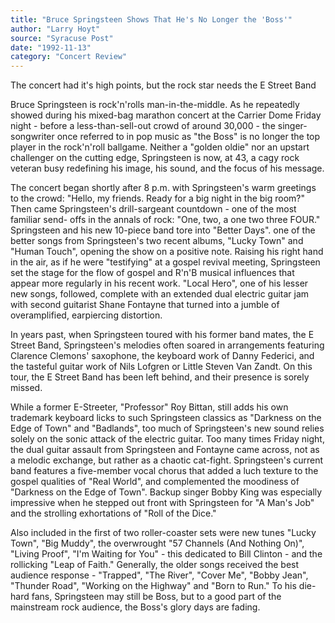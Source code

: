 ```yaml
---
title: "Bruce Springsteen Shows That He's No Longer the 'Boss'"
author: "Larry Hoyt"
source: "Syracuse Post"
date: "1992-11-13"
category: "Concert Review"
---
```


The concert had it's high points, but the rock star needs the E Street Band

Bruce Springsteen is rock'n'rolls man-in-the-middle. As he repeatedly showed during his mixed-bag marathon concert at the Carrier Dome Friday night - before a less-than-sell-out crowd of around 30,000 - the singer-songwriter once referred to in pop music as "the Boss" is no longer the top player in the rock'n'roll ballgame. Neither a "golden oldie" nor an upstart challenger on the cutting edge, Springsteen is now, at 43, a cagy rock veteran busy redefining his image, his sound, and the focus of his message.

The concert began shortly after 8 p.m. with Springsteen's warm greetings to the crowd: "Hello, my friends. Ready for a big night in the big room?" Then came Springsteen's drill-sargeant countdown - one of the most familiar send- offs in the annals of rock: "One, two, a one two three FOUR." Springsteen and his new 10-piece band tore into "Better Days". one of the better songs from Springsteen's two recent albums, "Lucky Town" and "Human Touch", opening the show on a positive note. Raising his right hand in the air, as if he were "testifying" at a gospel revival meeting, Springsteen set the stage for the flow of gospel and R'n'B musical influences that appear more regularly in his recent work. "Local Hero", one of his lesser new songs, followed, complete with an extended dual electric guitar jam with second guitarist Shane Fontayne that turned into a jumble of overamplified, earpiercing distortion.

In years past, when Springsteen toured with his former band mates, the E Street Band, Springsteen's melodies often soared in arrangements featuring Clarence Clemons' saxophone, the keyboard work of Danny Federici, and the tasteful guitar work of Nils Lofgren or Little Steven Van Zandt. On this tour, the E Street Band has been left behind, and their presence is sorely missed.

While a former E-Streeter, "Professor" Roy Bittan, still adds his own trademark keyboard licks to such Springsteen classics as "Darkness on the Edge of Town" and "Badlands", too much of Springsteen's new sound relies solely on the sonic attack of the electric guitar. Too many times Friday night, the dual guitar assault from Springsteen and Fontayne came across, not as a melodic exchange, but rather as a chaotic cat-fight. Springsteen's current band features a five-member vocal chorus that added a luch texture to the gospel qualities of "Real World", and complemented the moodiness of "Darkness on the Edge of Town". Backup singer Bobby King was especially impressive when he stepped out front with Springsteen for "A Man's Job" and the strolling exhortations of "Roll of the Dice."

Also included in the first of two roller-coaster sets were new tunes "Lucky Town", "Big Muddy", the overwrought "57 Channels (And Nothing On)", "Living Proof", "I'm Waiting for You" - this dedicated to Bill Clinton - and the rollicking "Leap of Faith." Generally, the older songs received the best audience response - "Trapped", "The River", "Cover Me", "Bobby Jean", "Thunder Road", "Working on the Highway" and "Born to Run." To his die-hard fans, Springsteen may still be Boss, but to a good part of the mainstream rock audience, the Boss's glory days are fading.
